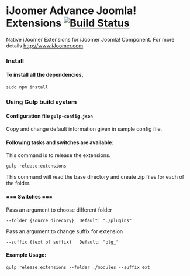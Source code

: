 iJoomer Advance Joomla! Extensions   [![Build Status](https://travis-ci.org/ijoomer-advance/extensions.svg)](https://travis-ci.org/ijoomer-advance/extensions)
=============================

Native iJoomer Extensions for iJoomer Joomla! Component.
For more details http://www.iJoomer.com

### Install
#### To install all the dependencies,

```
sudo npm install
```

### Using Gulp build system
#### Configuration file `gulp-config.json`

Copy and change default information given in sample config file.

#### Following tasks and switches are available:

This command is to release the extensions.

    gulp release:extensions


This command will read the base directory and create zip files for each of the folder.

#### === Switches ===
Pass an argument to choose different folder

    --folder {source direcory}  Default: "./plugins"

Pass an argument to change suffix for extension

    --suffix {text of suffix}   Default: "plg_"

#### Example Usage:

	gulp release:extensions --folder ./modules --suffix ext_
